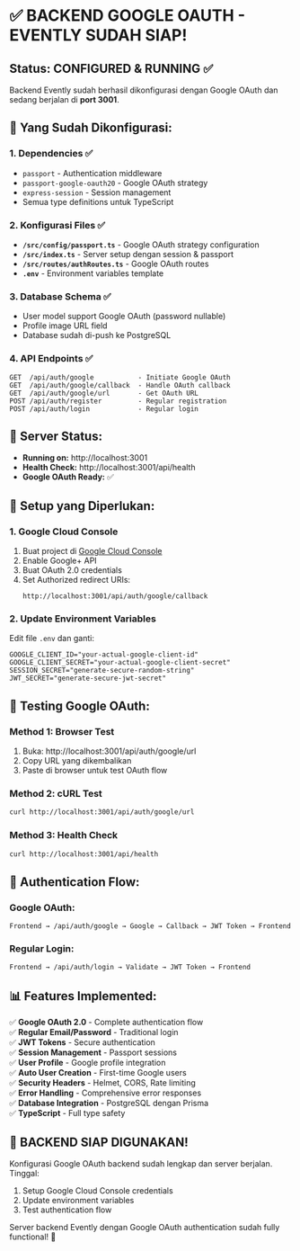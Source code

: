 # ✅ BACKEND GOOGLE OAUTH - EVENTLY SUDAH SIAP!

## Status: CONFIGURED & RUNNING ✅

Backend Evently sudah berhasil dikonfigurasi dengan Google OAuth dan sedang berjalan di **port 3001**.

## 🎯 Yang Sudah Dikonfigurasi:

### 1. Dependencies ✅
- `passport` - Authentication middleware
- `passport-google-oauth20` - Google OAuth strategy  
- `express-session` - Session management
- Semua type definitions untuk TypeScript

### 2. Konfigurasi Files ✅
- **`/src/config/passport.ts`** - Google OAuth strategy configuration
- **`/src/index.ts`** - Server setup dengan session & passport
- **`/src/routes/authRoutes.ts`** - Google OAuth routes
- **`.env`** - Environment variables template

### 3. Database Schema ✅
- User model support Google OAuth (password nullable)
- Profile image URL field
- Database sudah di-push ke PostgreSQL

### 4. API Endpoints ✅
```
GET  /api/auth/google           - Initiate Google OAuth
GET  /api/auth/google/callback  - Handle OAuth callback  
GET  /api/auth/google/url       - Get OAuth URL
POST /api/auth/register         - Regular registration
POST /api/auth/login            - Regular login
```

## 🚀 Server Status:
- **Running on:** http://localhost:3001
- **Health Check:** http://localhost:3001/api/health
- **Google OAuth Ready:** ✅

## 📝 Setup yang Diperlukan:

### 1. Google Cloud Console
1. Buat project di [Google Cloud Console](https://console.cloud.google.com/)
2. Enable Google+ API  
3. Buat OAuth 2.0 credentials
4. Set Authorized redirect URIs:
   ```
   http://localhost:3001/api/auth/google/callback
   ```

### 2. Update Environment Variables
Edit file `.env` dan ganti:
```env
GOOGLE_CLIENT_ID="your-actual-google-client-id"
GOOGLE_CLIENT_SECRET="your-actual-google-client-secret"
SESSION_SECRET="generate-secure-random-string"
JWT_SECRET="generate-secure-jwt-secret"
```

## 🧪 Testing Google OAuth:

### Method 1: Browser Test
1. Buka: http://localhost:3001/api/auth/google/url
2. Copy URL yang dikembalikan  
3. Paste di browser untuk test OAuth flow

### Method 2: cURL Test
```bash
curl http://localhost:3001/api/auth/google/url
```

### Method 3: Health Check
```bash
curl http://localhost:3001/api/health
```

## 🔐 Authentication Flow:

### Google OAuth:
```
Frontend → /api/auth/google → Google → Callback → JWT Token → Frontend
```

### Regular Login:
```
Frontend → /api/auth/login → Validate → JWT Token → Frontend
```

## 📊 Features Implemented:

✅ **Google OAuth 2.0** - Complete authentication flow  
✅ **Regular Email/Password** - Traditional login  
✅ **JWT Tokens** - Secure authentication  
✅ **Session Management** - Passport sessions  
✅ **User Profile** - Google profile integration  
✅ **Auto User Creation** - First-time Google users  
✅ **Security Headers** - Helmet, CORS, Rate limiting  
✅ **Error Handling** - Comprehensive error responses  
✅ **Database Integration** - PostgreSQL dengan Prisma  
✅ **TypeScript** - Full type safety  

## 🎉 BACKEND SIAP DIGUNAKAN!

Konfigurasi Google OAuth backend sudah lengkap dan server berjalan. Tinggal:
1. Setup Google Cloud Console credentials
2. Update environment variables
3. Test authentication flow

Server backend Evently dengan Google OAuth authentication sudah fully functional! 🚀
